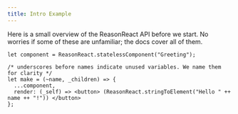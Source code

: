 ```yaml
---
title: Intro Example
---
```


Here is a small overview of the ReasonReact API before we start. No worries if some of these are unfamiliar; the docs cover all of them.

```reason
let component = ReasonReact.statelessComponent("Greeting");

/* underscores before names indicate unused variables. We name them for clarity */
let make = (~name, _children) => {
  ...component,
  render: (_self) => <button> (ReasonReact.stringToElement("Hello " ++ name ++ "!")) </button>
};
```
